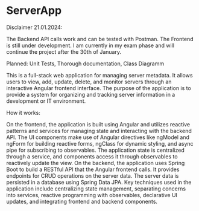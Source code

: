 # ServerApp

Disclaimer 21.01.2024:

The Backend API calls work and can be tested with Postman.
The Frontend is still under development.
I am currently in my exam phase and will continue the project after the 30th of January.

Planned: Unit Tests, Thorough documentation, Class Diagramm

This is a full-stack web application for managing server metadata. It allows users to view, add, update, delete, and monitor servers through an interactive Angular frontend interface. The purpose of the application is to provide a system for organizing and tracking server information in a development or IT environment. 

How it works:

On the frontend, the application is built using Angular and utilizes reactive patterns and services for managing state and interacting with the backend API. The UI components make use of Angular directives like ngModel and ngForm for building reactive forms, ngClass for dynamic styling, and async pipe for subscribing to observables. The application state is centralized through a service, and components access it through observables to reactively update the view. 
On the backend, the application uses Spring Boot to build a RESTful API that the Angular frontend calls. It provides endpoints for CRUD operations on the server data. The server data is persisted in a database using Spring Data JPA. 
Key techniques used in the application include centralizing state management, separating concerns into services, reactive programming with observables, declarative UI updates, and integrating frontend and backend components.
